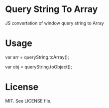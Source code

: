 Query String To Array
=======================

JS convertation of window query string to Array


Usage
========

var arr = queryString.toArray();

var obj = queryString.toObject();


License
=======================

MIT. See LICENSE file.
